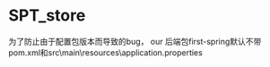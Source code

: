 # SPT_store
为了防止由于配置包版本而导致的bug，
our 
后端包first-spring默认不带pom.xml和src\main\resources\application.properties
